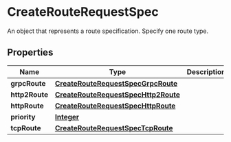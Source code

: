 

# CreateRouteRequestSpec

An object that represents a route specification. Specify one route type.

## Properties

| Name | Type | Description | Notes |
|------------ | ------------- | ------------- | -------------|
|**grpcRoute** | [**CreateRouteRequestSpecGrpcRoute**](CreateRouteRequestSpecGrpcRoute.md) |  |  [optional] |
|**http2Route** | [**CreateRouteRequestSpecHttp2Route**](CreateRouteRequestSpecHttp2Route.md) |  |  [optional] |
|**httpRoute** | [**CreateRouteRequestSpecHttpRoute**](CreateRouteRequestSpecHttpRoute.md) |  |  [optional] |
|**priority** | [**Integer**](Integer.md) |  |  [optional] |
|**tcpRoute** | [**CreateRouteRequestSpecTcpRoute**](CreateRouteRequestSpecTcpRoute.md) |  |  [optional] |




